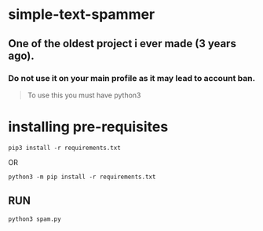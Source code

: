 # simple-text-spammer

## One of the oldest project i ever made (3 years ago).

### Do not use it on your main profile as it may lead to account ban.

> To use this you must have python3

# installing pre-requisites

`pip3 install -r requirements.txt`

OR

`python3 -m pip install -r requirements.txt`

## RUN

`python3 spam.py`
